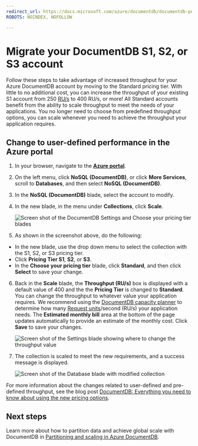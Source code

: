 ```yaml
---
redirect_url: https://docs.microsoft.com/azure/documentdb/documentdb-performance-levels
ROBOTS: NOINDEX, NOFOLLOW

---
```

# Migrate your DocumentDB S1, S2, or S3 account
Follow these steps to take advantage of increased throughput for your Azure DocumentDB account by moving to the Standard pricing tier. With little to no additional cost, you can increase the throughput of your existing S1 account from 250 [RU/s](documentdb-request-units.md) to 400 RU/s, or more! All Standard accounts benefit from the ability to scale throughput to meet the needs of your applications. You no longer need to choose from predefined throughput options, you can scale whenever you need to achieve the throughput your application requires. 

## Change to user-defined performance in the Azure portal
1. In your browser, navigate to the [**Azure portal**](https://portal.azure.com). 
2. On the left menu, click **NoSQL (DocumentDB)**, or click **More Services**, scroll to **Databases**, and then select **NoSQL (DocumentDB)**.   
3. In the **NoSQL (DocumentDB)** blade, select the account to modify.
4. In the new blade, in the menu under **Collections**, click **Scale**. 

      ![Screen shot of the DocumentDB Settings and Choose your pricing tier blades](./media/documentdb-supercharge-your-account/documentdb-change-performance.png)
5. As shown in the screenshot above, do the following: 

 - In the new blade, use the drop down menu to select the collection with the S1, S2, or S3 pricing tier. 
 - Click **Pricing Tier S1**, **S2**, or **S3**.
 - In the **Choose your pricing tier** blade, click **Standard**, and then click **Select** to save your change.
   
6. Back in the **Scale** blade, the **Throughput (RU/s)** box is displayed with a default value of 400 and the  the **Pricing Tier** is changed to **Standard**.  You can change the throughput to whatever value your application requires. We recommend using the [DocumentDB capacity planner](https://www.documentdb.com/capacityplanner) to determine how many [Request units](documentdb-request-units.md)/second (RU/s) your application needs. The **Estimated monthly bill** area at the bottom of the page updates automatically to provide an estimate of the monthly cost. Click **Save** to save your changes. 
      
    ![Screen shot of the Settings blade showing where to change the throughput value](./media/documentdb-supercharge-your-account/documentdb-change-performance-set-thoughput.png)
7. The collection is scaled to meet the new requirements, and a success message is displayed.  
   
    ![Screen shot of the Database blade with modified collection](./media/documentdb-supercharge-your-account/documentdb-change-performance-confirmation.png)

For more information about the changes related to user-defined and pre-defined throughput, see the blog post [DocumentDB: Everything you need to know about using the new pricing options](https://azure.microsoft.com/blog/documentdb-use-the-new-pricing-options-on-your-existing-collections/).

## Next steps

Learn more about how to partition data and achieve global scale with DocumentDB in [Partitioning and scaling in Azure DocumentDB](documentdb-partition-data.md).

